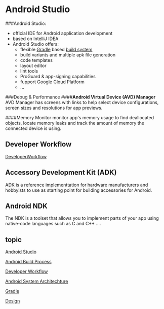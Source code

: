 Android Studio
==
###Android Studio:
- official IDE for Android application development
- based on IntelliJ IDEA
- Android Studio offers:
    - flexible [Gradle][Gradle] based [build system][Build Process]
    - build variants and multiple apk file generation
    - code templates
    - layout editor
    - lint tools
    - ProGuard & app-signing capabilities
    - fupport Google Cloud Platform
    - ...

###Debug & Performance
####**Android Virtual Device (AVD) Manager**
AVD Manager has screens with links to help select device configurations, screen sizes and resolutions for app previews.

####Memory Monitor
monitor app's memory usage to find deallocated objects, locate memory leaks and track the amount of memory the connected device is using.

Developer Workflow
--
[DeveloperWorkflow](DeveloperWorkflow.md)

Accessory Development Kit (ADK)
--
ADK is a reference implementtation for hardware manufacturers and hobbyists to use as starting point for building accessories for Android.

Android NDK
--
The NDK is a toolset that allows you to implement parts of your app using native-code languages such as C and C++ ....

topic
--
[Android Studio](AndroidStudio.md)

[Android Build Process](buildprocess.md)

[Developer Workflow](DeveloperWorkflow.md)

[Android System Architechture](androidSystemArchitechture.md)

[Gradle](Gradle.md)

[Design](design.md)



[Gradle]: Gradle.md
[Build Process]: buildprocess.md
